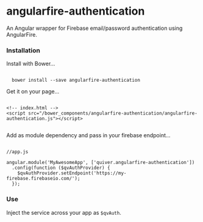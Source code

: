 angularfire-authentication
==========================

An Angular wrapper for Firebase email/password authentication using AngularFire.

### Installation

Install with Bower...

```

  bower install --save angularfire-authentication

```

Get it on your page...

```

<!-- index.html -->
<script src="/bower_components/angularfire-authentication/angularfire-authentication.js"></script>


```

Add as module dependency and pass in your firebase endpoint...

```

//app.js

angular.module('MyAwesomeApp', ['quiver.angularfire-authentication'])
  .config(function ($qvAuthProvider) {
    $qvAuthProvider.setEndpoint('https://my-firebase.firebaseio.com/');
  });

```

### Use

Inject the service across your app as  ```$qvAuth```.
